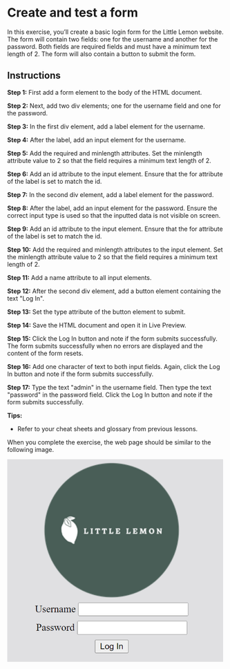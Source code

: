 # Create and test a form

In this exercise, you’ll create a basic login form for the Little Lemon website. The form will contain two fields: one for the username and another for the password. Both fields are required fields and must have a minimum text length of 2. The form will also contain a button to submit the form.

## Instructions

__Step 1:__ First add a form element to the body of the HTML document.

__Step 2:__ Next, add two div elements; one for the username field and one for the password.

__Step 3:__ In the first div element, add a label element for the username.

__Step 4:__ After the label, add an input element for the username.

__Step 5:__ Add the required and minlength attributes. Set the minlength attribute value to 2 so that the field requires a minimum text length of 2.

__Step 6:__ Add an id attribute to the input element. Ensure that the for attribute of the label is set to match the id.

__Step 7:__ In the second div element, add a label element for the password.

__Step 8:__ After the label, add an input element for the password. Ensure the correct input type is used so that the inputted data is not visible on screen.

__Step 9:__ Add an id attribute to the input element. Ensure that the for attribute of the label is set to match the id.

__Step 10:__ Add the required and minlength attributes to the input element. Set the minlength attribute value to 2 so that the field requires a minimum text length of 2.

__Step 11:__ Add a name attribute to all input elements.

__Step 12:__ After the second div element, add a button element containing the text "Log In".

__Step 13:__ Set the type attribute of the button element to submit.

__Step 14:__ Save the HTML document and open it in Live Preview.

__Step 15:__ Click the Log In button and note if the form submits successfully. The form submits successfully when no errors are displayed and the content of the form resets.

__Step 16:__ Add one character of text to both input fields. Again, click the Log In button and note if the form submits successfully.

__Step 17:__ Type the text "admin" in the username field. Then type the text "password" in the password field. Click the Log In button and note if the form submits successfully.

__Tips:__ 

- Refer to your cheat sheets and glossary from previous lessons.

When you complete the exercise, the web page should be similar to the following image.

<img src="./img1.png" width=500>